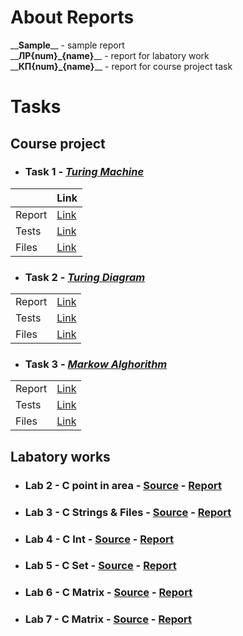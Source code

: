 # About Reports

\_\___Sample__\_\_ - sample report <br>
\_\___ЛР{num}_{name}__\_\_ - report for labatory work <br>
\_\___КП{num}_{name}__\_\_ - report for course project task

# Tasks
## Course project

- ### Task 1 - *[Turing Machine](./КП1_МТ/)*
||Link|
|-|-|
Report | [Link](./КП1_МТ/Отчёт%20по%20заданию%20курсового%20проекта%20№1.pdf)
Tests | [Link](./КП1_МТ/Тесты_1.pdf)
Files | [Link](/1sem/CourseProject_001_MT/)

- ### Task 2 - *[Turing Diagram](./КП2_ДТ/)*
|||
|-|-|
Report | [Link](./КП2_ДТ/Отчёт%20по%20заданию%20курсового%20проекта%20№2.pdf)
Tests | [Link](./КП2_ДТ/Приложение_1.pdf)
Files | [Link](/1sem/CourseProject_002_DT/)

- ### Task 3 - *[Markow Alghorithm](./КП3_НАМ/)*
|||
|-|-|
Report | [Link](./КП3_НАМ/Отчёт%20по%20заданию%20курсового%20проекта%20№3.pdf)
Tests | [Link](./КП3_НАМ/Приложение_1.pdf)
Files | [Link](/1sem/CourseProject_003_NAM/)

## Labatory works

- ### Lab 2 - C point in area - [Source](/1sem/LAB_002_C_isPointInArea/) - [Report](./ЛР2_C/)
- ### Lab 3 - C Strings & Files - [Source](/1sem/LAB_003_C_Strings&Files/) - [Report](./ЛР3_C_files/)
- ### Lab 4 - C Int - [Source](/1sem/LAB_004_Int/) - [Report](./ЛР4_C_int/)
- ### Lab 5 - C Set - [Source](/1sem/LAB_005_C_Set/) - [Report](./ЛР5_C_set/)
- ### Lab 6 - C Matrix - [Source](/1sem/LAB_006_007_C_Matrix/) - [Report](./ЛР6_C_matrix_linearize/)
- ### Lab 7 - C Matrix - [Source](/1sem/LAB_006_007_C_Matrix/) - [Report](./ЛР7_C_matrix_operation/)